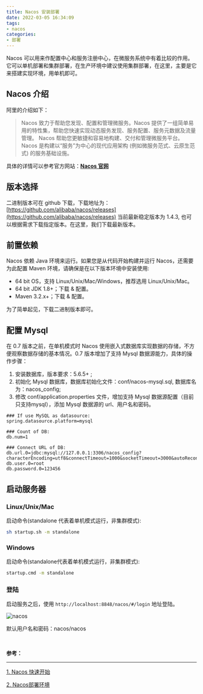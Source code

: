 ```yaml
---
title: Nacos 安装部署
date: 2022-03-05 16:34:09
tags:
- nacos
categories:
- 部署
---
```


Nacos 可以用来作配置中心和服务注册中心，在微服务系统中有着比较的作用。它可以单机部署和集群部署，在生产环境中建议使用集群部署，在这里，主要是它来搭建实现环境，用单机即可。

<!-- more -->

## Nacos 介绍

阿里的介绍如下：
> Nacos 致力于帮助您发现、配置和管理微服务。Nacos 提供了一组简单易用的特性集，帮助您快速实现动态服务发现、服务配置、服务元数据及流量管理。
> Nacos 帮助您更敏捷和容易地构建、交付和管理微服务平台。 Nacos 是构建以“服务”为中心的现代应用架构 (例如微服务范式、云原生范式) 的服务基础设施。

具体的详情可以参考官方网站：**[Nacos 官网](https://nacos.io/zh-cn/docs/what-is-nacos.html)**

## 版本选择

二进制版本可在 github 下载，下载地址为：[https://github.com/alibaba/nacos/releases](https://github.com/alibaba/nacos/releases)
当前最新稳定版本为 1.4.3, 也可以根据需求下载指定版本。在这里，我们下载最新版本。

## 前置依赖

Nacos 依赖 Java 环境来运行。如果您是从代码开始构建并运行 Nacos，还需要为此配置 Maven 环境，请确保是在以下版本环境中安装使用:

- 64 bit OS，支持 Linux/Unix/Mac/Windows，推荐选用 Linux/Unix/Mac。
- 64 bit JDK 1.8+；下载 & 配置。
- Maven 3.2.x+；下载 & 配置。

为了简单起见，下载二进制版本即可。

## 配置 Mysql

在 0.7 版本之前，在单机模式时 Nacos 使用嵌入式数据库实现数据的存储，不方便观察数据存储的基本情况。0.7 版本增加了支持 Mysql 数据源能力，具体的操作步骤：
1. 安装数据库，版本要求：5.6.5+ ; 
2. 初始化 Mysql 数据库，数据库初始化文件：conf/nacos-mysql.sql, 数据库名为：nacos_config; 
3. 修改 conf/application.properties 文件，增加支持 Mysql 数据源配置（目前只支持mysql），添加 Mysql 数据源的 url、用户名和密码。

```properties
### If use MySQL as datasource:
spring.datasource.platform=mysql

### Count of DB:
db.num=1

### Connect URL of DB:
db.url.0=jdbc:mysql://127.0.0.1:3306/nacos_config?characterEncoding=utf8&connectTimeout=1000&socketTimeout=3000&autoReconnect=true&useUnicode=true&useSSL=false&serverTimezone=UTC
db.user.0=root
db.password.0=123456
```

## 启动服务器
### Linux/Unix/Mac
启动命令(standalone 代表着单机模式运行，非集群模式):

```bash
sh startup.sh -m standalone
```

### Windows
启动命令(standalone代表着单机模式运行，非集群模式):

```bash
startup.cmd -m standalone
```

### 登陆

启动服务之后，使用 `http://localhost:8848/nacos/#/login` 地址登陆。

![nacos](/images/spring-cloud/nacos-login.jpg "nacos-login")

默认用户名和密码：nacos/nacos

</br>

**参考：**

----
[1]:https://nacos.io/zh-cn/docs/quick-start.html
[2]:https://nacos.io/zh-cn/docs/deployment.html


[1. Nacos 快速开始][1]

[2. Nacos部署环境][2]


